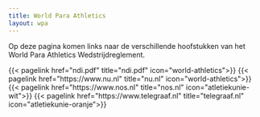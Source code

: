 ```yaml
---
title: World Para Athletics
layout: wpa
---
```


Op deze pagina komen links naar de verschillende hoofstukken van het World Para Athletics Wedstrijdreglement.
<br>

</section>

<section class="flex flex-col flex-wrap min-w-full mt-4 sm:min-w-0">
{{< pagelink href="ndi.pdf" title="ndi.pdf" icon="world-athletics">}}
{{< pagelink href="https://www.nu.nl" title="nu.nl" icon="world-athletics">}}
{{< pagelink href="https://www.nos.nl" title="nos.nl" icon="atletiekunie-wit">}}
{{< pagelink href="https://www.telegraaf.nl" title="telegraaf.nl" icon="atletiekunie-oranje">}}
